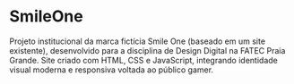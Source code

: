 # SmileOne
Projeto institucional da marca fictícia Smile One (baseado em um site existente), desenvolvido para a disciplina de Design Digital na FATEC Praia Grande. Site criado com HTML, CSS e JavaScript, integrando identidade visual moderna e responsiva voltada ao público gamer.
